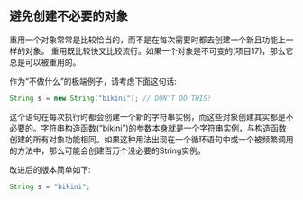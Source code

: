 ## 避免创建不必要的对象

重用一个对象常常是比较恰当的，而不是在每次需要时都去创建一个新且功能上一样的对象。 重用既比较快又比较流行。如果一个对象是不可变的(项目17)，那么它总是可以被重用的。

作为“不做什么”的极端例子，请考虑下面这句话:

```java
String s = new String("bikini"); // DON'T DO THIS!
```

这个语句在每次执行时都会创建一个新的字符串实例，而这些对象创建其实都是不必要的。字符串构造函数(“bikini”)的参数本身就是一个字符串实例，与构造函数创建的所有对象功能相同。如果这种用法出现在一个循环语句中或一个被频繁调用的方法中，那么可能会创建百万个没必要的String实例。

改进后的版本简单如下:

```java
String s = "bikini";
```

